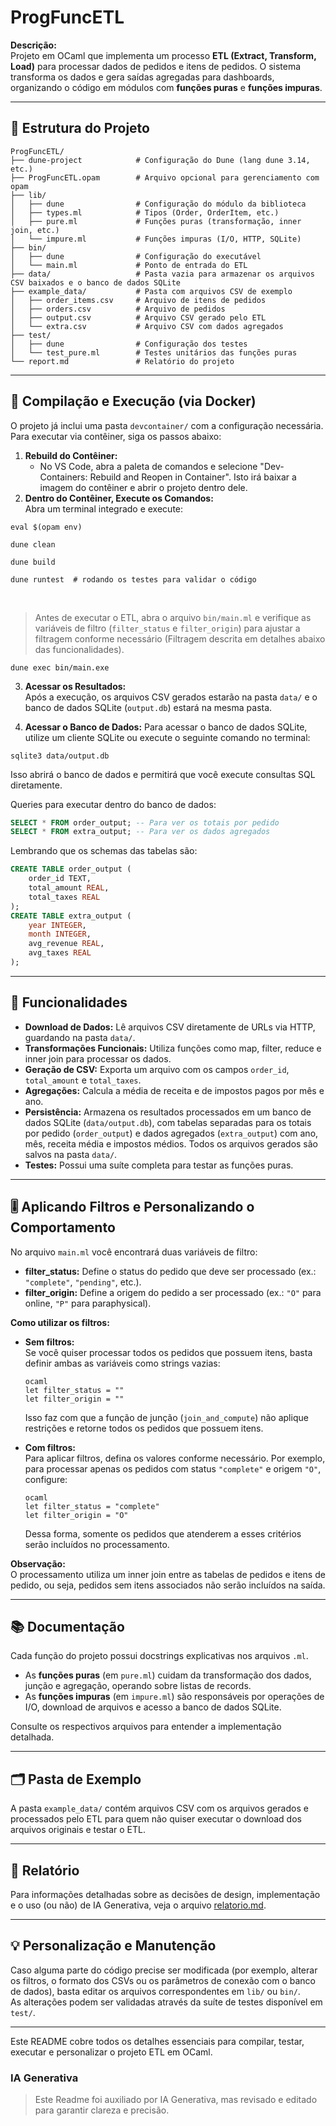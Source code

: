 # ProgFuncETL

**Descrição:**  
Projeto em OCaml que implementa um processo **ETL (Extract, Transform, Load)** para processar dados de pedidos e itens de pedidos. O sistema transforma os dados e gera saídas agregadas para dashboards, organizando o código em módulos com **funções puras** e **funções impuras**.

---

## 📁 Estrutura do Projeto

```
ProgFuncETL/
├── dune-project            # Configuração do Dune (lang dune 3.14, etc.)
├── ProgFuncETL.opam        # Arquivo opcional para gerenciamento com opam
├── lib/
│   ├── dune                # Configuração do módulo da biblioteca
│   ├── types.ml            # Tipos (Order, OrderItem, etc.)
│   ├── pure.ml             # Funções puras (transformação, inner join, etc.)
│   └── impure.ml           # Funções impuras (I/O, HTTP, SQLite)
├── bin/
│   ├── dune                # Configuração do executável
│   └── main.ml             # Ponto de entrada do ETL
├── data/                   # Pasta vazia para armazenar os arquivos CSV baixados e o banco de dados SQLite
├── example_data/           # Pasta com arquivos CSV de exemplo
│   ├── order_items.csv     # Arquivo de itens de pedidos
│   ├── orders.csv          # Arquivo de pedidos
│   ├── output.csv          # Arquivo CSV gerado pelo ETL
│   └── extra.csv           # Arquivo CSV com dados agregados
├── test/
│   ├── dune                # Configuração dos testes
│   └── test_pure.ml        # Testes unitários das funções puras
└── report.md               # Relatório do projeto
```

---

## 🔧 Compilação e Execução (via Docker)

O projeto já inclui uma pasta `devcontainer/` com a configuração necessária. Para executar via contêiner, siga os passos abaixo:

1. **Rebuild do Contêiner:**  
   - No VS Code, abra a paleta de comandos e selecione "Dev-Containers: Rebuild and Reopen in Container". Isto irá baixar a imagem do contêiner e abrir o projeto dentro dele.
2. **Dentro do Contêiner, Execute os Comandos:**  
   Abra um terminal integrado e execute:
```
eval $(opam env)
```
```
dune clean
```
```
dune build
```
```
dune runtest  # rodando os testes para validar o código
```
<br>

> Antes de executar o ETL, abra o arquivo `bin/main.ml` e verifique as variáveis de filtro (`filter_status` e `filter_origin`) para ajustar a filtragem conforme necessário (Filtragem descrita em detalhes abaixo das funcionalidades).


```
dune exec bin/main.exe
```
3. **Acessar os Resultados:**  
   Após a execução, os arquivos CSV gerados estarão na pasta `data/` e o banco de dados SQLite (`output.db`) estará na mesma pasta.

4. **Acessar o Banco de Dados:**
    Para acessar o banco de dados SQLite, utilize um cliente SQLite ou execute o seguinte comando no terminal:
  ```
  sqlite3 data/output.db
  ```
   Isso abrirá o banco de dados e permitirá que você execute consultas SQL diretamente.
   
   Queries para executar dentro do banco de dados:
   ```sql
   SELECT * FROM order_output; -- Para ver os totais por pedido
   SELECT * FROM extra_output; -- Para ver os dados agregados
   ```
   Lembrando que os schemas das tabelas são:
  ```sql
  CREATE TABLE order_output (
      order_id TEXT,
      total_amount REAL,
      total_taxes REAL
  );
  CREATE TABLE extra_output (
      year INTEGER,
      month INTEGER,
      avg_revenue REAL,
      avg_taxes REAL
  );
  ```

---

## 🚀 Funcionalidades

- **Download de Dados:** Lê arquivos CSV diretamente de URLs via HTTP, guardando na pasta `data/`.
- **Transformações Funcionais:** Utiliza funções como map, filter, reduce e inner join para processar os dados.
- **Geração de CSV:** Exporta um arquivo com os campos `order_id`, `total_amount` e `total_taxes`.
- **Agregações:** Calcula a média de receita e de impostos pagos por mês e ano.
- **Persistência:** Armazena os resultados processados em um banco de dados SQLite (`data/output.db`), com tabelas separadas para os totais por pedido (`order_output`) e dados agregados (`extra_output`) com ano, mês, receita média e impostos médios. Todos os arquivos gerados são salvos na pasta `data/`.
- **Testes:** Possui uma suíte completa para testar as funções puras.

---

## 🎚️ Aplicando Filtros e Personalizando o Comportamento

No arquivo `main.ml` você encontrará duas variáveis de filtro:

- **filter_status:** Define o status do pedido que deve ser processado (ex.: `"complete"`, `"pending"`, etc.).
- **filter_origin:** Define a origem do pedido a ser processado (ex.: `"O"` para online, `"P"` para paraphysical).

**Como utilizar os filtros:**

- **Sem filtros:**  
  Se você quiser processar todos os pedidos que possuem itens, basta definir ambas as variáveis como strings vazias:
  ```
  ocaml
  let filter_status = ""
  let filter_origin = ""
  ```

  Isso faz com que a função de junção (`join_and_compute`) não aplique restrições e retorne todos os pedidos que possuem itens.

- **Com filtros:**  
  Para aplicar filtros, defina os valores conforme necessário. Por exemplo, para processar apenas os pedidos com status `"complete"` e origem `"O"`, configure:
  ```
  ocaml
  let filter_status = "complete"
  let filter_origin = "O"
  ```

  Dessa forma, somente os pedidos que atenderem a esses critérios serão incluídos no processamento.

**Observação:**  
O processamento utiliza um inner join entre as tabelas de pedidos e itens de pedido, ou seja, pedidos sem itens associados não serão incluídos na saída.

---

## 📚 Documentação

Cada função do projeto possui docstrings explicativas nos arquivos `.ml`.  
- As **funções puras** (em `pure.ml`) cuidam da transformação dos dados, junção e agregação, operando sobre listas de records.  
- As **funções impuras** (em `impure.ml`) são responsáveis por operações de I/O, download de arquivos e acesso a banco de dados SQLite.

Consulte os respectivos arquivos para entender a implementação detalhada.


---

## 🗂️ Pasta de Exemplo
A pasta `example_data/` contém arquivos CSV com os arquivos gerados e processados pelo ETL para quem não quiser executar o download dos arquivos originais e testar o ETL.

---

## 📑 Relatório

Para informações detalhadas sobre as decisões de design, implementação e o uso (ou não) de IA Generativa, veja o arquivo [relatorio.md](relatorio.md).

---

## 💡 Personalização e Manutenção

Caso alguma parte do código precise ser modificada (por exemplo, alterar os filtros, o formato dos CSVs ou os parâmetros de conexão com o banco de dados), basta editar os arquivos correspondentes em `lib/` ou `bin/`.  
As alterações podem ser validadas através da suíte de testes disponível em `test/`.

---

Este README cobre todos os detalhes essenciais para compilar, testar, executar e personalizar o projeto ETL em OCaml.

### IA Generativa
> Este Readme foi auxiliado por IA Generativa, mas revisado e editado para garantir clareza e precisão.
